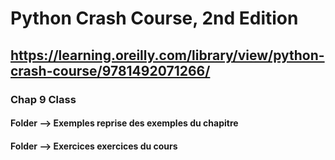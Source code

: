 # Python Crash Course, 2nd Edition
## https://learning.oreilly.com/library/view/python-crash-course/9781492071266/

### Chap 9 Class
#### **Folder** **-->** **Exemples** __reprise__ __des__ __exemples__ __du__ __chapitre__
#### **Folder --> Exercices** __exercices du cours__ 